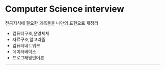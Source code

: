 # Computer Science interview
   전공지식에 필요한 과목들을 나만의 표현으로 재정리
     
   - 컴퓨터구조,운영체제
   - 자료구조,알고리즘
   - 컴퓨터네트워크
   - 데이터베이스
   - 프로그래밍언어론
   ----------------
